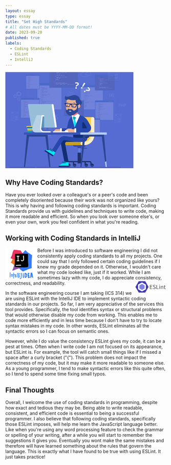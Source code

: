 ```yaml
---
layout: essay
type: essay
title: "Set High Standards"
# All dates must be YYYY-MM-DD format!
date: 2023-09-20
published: true
labels:
  - Coding Standards
  - ESLint
  - IntelliJ
---
```


<img width="400px" class="text-center p-4" src="../img/coding.png">

## Why Have Coding Standards?

Have you ever looked over a colleague's or a peer's code and been completely disoriented because their work was not organized like yours? This is why having and following coding standards is important. Coding Standards provide us with guidelines and techniques to write code, making it more readable and efficient. So when you look over someone else's, or even your own, work you feel confident in what you're reading.

## Working with Coding Standards in IntelliJ
<img width="100px" class="text-center p-4" align="left" src="../img/Screen Shot 2023-09-18 at 7.07.43 PM.png">
Before I was introduced to software engineering I did not consistently apply coding standards to all my projects. One could say that I only followed certain coding guidelines if I knew my grade depended on it. Otherwise, I wouldn't care what my code looked like, just if it worked. While I am sometimes lazy with my code, I do appreciate consistency, correctness, and readability.

<img width="100px" align="right" src="../img/Screen Shot 2023-09-19 at 3.15.47 PM.png">

In the software engineering course I am taking (ICS 314) we are using ESLint with the IntelliJ IDE to implement syntactic coding standards in our projects. So far, I am very appreciative of the services this tool provides. Specifically, the tool identifies syntax or structural problems that would otherwise disable my code from working. This enables me to code more efficiently and in less time because I don't have to try to locate syntax mistakes in my code. In other words, ESLint eliminates all the syntactic errors so I can focus on semantic ones.

However, while I do value the consistency ESLint gives my code, it can be a pest at times. Often when I write code I am not focused on its appearance, but ESLint is. For example, the tool will catch small things like if I missed a space after a curly bracket ("{"). This problem does not impact the correctness of my code, but it may make it more readable to someone else. As a young programmer, I tend to make syntactic errors like this quite often, so I tend to spend some time fixing small typos.

## Final Thoughts
Overall, I welcome the use of coding standards in programming, despite how exact and tedious they may be. Being able to write readable, consistent, and efficient code is essential to being a successful programmer. I also believe that following coding standards, specifically those ESLint imposes, will help me learn the JavaScript language better. Like when you're using any word processing feature to check the grammar or spelling of your writing, after a while you will start to remember the suggestions it gives you. Eventually you wont make the same mistakes and therefore will have learned something about the rules that govern the language. This is exactly what I have found to be true with using ESLint. It just takes practice! 








